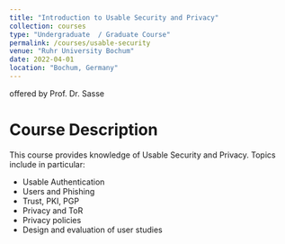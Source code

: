```yaml
---
title: "Introduction to Usable Security and Privacy"
collection: courses
type: "Undergraduate  / Graduate Course"
permalink: /courses/usable-security
venue: "Ruhr University Bochum"
date: 2022-04-01
location: "Bochum, Germany"
---
```


offered by Prof. Dr. Sasse

Course Description
======

This course provides knowledge of Usable Security and Privacy.
Topics include in particular:

* Usable Authentication
* Users and Phishing
* Trust, PKI, PGP
* Privacy and ToR
* Privacy policies
* Design and evaluation of user studies
